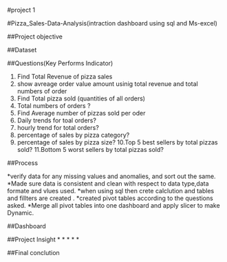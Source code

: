 #project 1

#Pizza_Sales-Data-Analysis(intraction dashboard using sql and Ms-excel)


##Project objective



##Dataset


##Questions(Key Performs Indicator)

1. Find Total Revenue of pizza sales  
2. show avreage order value amount usinig total revenue and total numbers of order 
3. Find Total pizza sold (quantities of all orders)
4. Total numbers of orders ?
5. Find Average number of pizzas sold per oder
6. Daily trends for toal orders?
7. hourly trend for total orders?
8. percentage of sales by pizza category?
9. percentage of sales by pizza size?
10.Top 5 best sellers by total pizzas sold?
11.Bottom 5 worst sellers by total pizzas sold?

##Process  

*verify data for any missing values and anomalies, and sort out the same.
*Made sure data is consistent and clean with respect to data type,data formate and vlues used.
*when using sql then crete calclution and tables and fillters are created .
*created pivot tables according to the questions asked.
*Merge all pivot tables into one dashboard and apply slicer to make Dynamic.

##Dashboard


##Project Insight
*
*
*
*
*

##Final conclution



